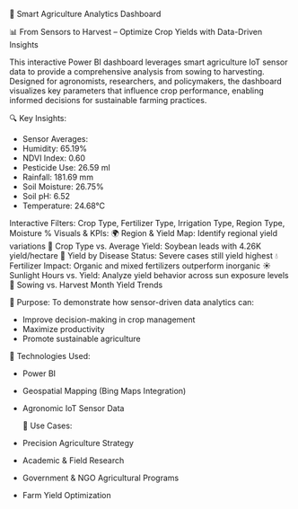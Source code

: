 🌾 Smart Agriculture Analytics Dashboard

📊 From Sensors to Harvest – Optimize Crop Yields with Data-Driven Insights

This interactive Power BI dashboard leverages smart agriculture IoT sensor data to provide a comprehensive analysis from sowing to harvesting. Designed for agronomists, researchers, and policymakers, the dashboard visualizes key parameters that influence crop performance, enabling informed decisions for sustainable farming practices.

🔍 Key Insights:
- Sensor Averages:
- Humidity: 65.19%
- NDVI Index: 0.60
- Pesticide Use: 26.59 ml
- Rainfall: 181.69 mm
- Soil Moisture: 26.75%
- Soil pH: 6.52
- Temperature: 24.68°C
  
Interactive Filters:
Crop Type, Fertilizer Type, Irrigation Type, Region Type, Moisture %
Visuals & KPIs:
🌍 Region & Yield Map: Identify regional yield variations
🌱 Crop Type vs. Average Yield: Soybean leads with 4.26K yield/hectare
🦠 Yield by Disease Status: Severe cases still yield highest
💧 Fertilizer Impact: Organic and mixed fertilizers outperform inorganic
☀️ Sunlight Hours vs. Yield: Analyze yield behavior across sun exposure levels
🌿 Sowing vs. Harvest Month Yield Trends

🧠 Purpose:
To demonstrate how sensor-driven data analytics can:

- Improve decision-making in crop management
- Maximize productivity
- Promote sustainable agriculture
  
📁 Technologies Used:
- Power BI
- Geospatial Mapping (Bing Maps Integration)
- Agronomic IoT Sensor Data

  📌 Use Cases:
- Precision Agriculture Strategy
- Academic & Field Research
- Government & NGO Agricultural Programs
- Farm Yield Optimization
